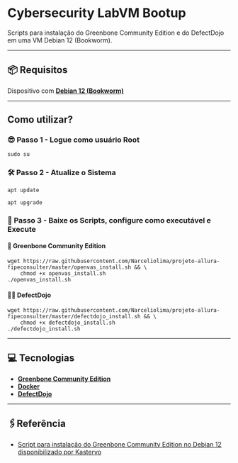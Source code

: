 # Cybersecurity LabVM Bootup
Scripts para instalação do Greenbone Community Edition e do DefectDojo em uma VM Debian 12 (Bookworm).

---

## 📦 Requisitos

Dispositivo com **[Debian 12 (Bookworm)](https://www.debian.org/releases/bookworm/)**

---

## Como utilizar?

### 😎 Passo 1 - Logue como usuário Root

```
sudo su
```

### 🛠 Passo 2 - Atualize o Sistema

```
apt update
```
```
apt upgrade
```

### 📝 Passo 3 - Baixe os Scripts, configure como executável e Execute

#### 🦴 Greenbone Community Edition

```
wget https://raw.githubusercontent.com/Narceliolima/projeto-allura-fipeconsulter/master/openvas_install.sh && \
	chmod +x openvas_install.sh
./openvas_install.sh
```

#### 👩‍💻 DefectDojo

```
wget https://raw.githubusercontent.com/Narceliolima/projeto-allura-fipeconsulter/master/defectdojo_install.sh && \
	chmod +x defectdojo_install.sh
./defectdojo_install.sh
```

---

## 💻 Tecnologias

- **[Greenbone Community Edition](https://community.greenbone.net/)**
- **[Docker](https://www.docker.com/)**
- **[DefectDojo](https://defectdojo.com/community)**

---

## 🖇Referência

 - [Script para instalação do Greenbone Community Edition no Debian 12 disponibilizado por Kastervo](https://github.com/Kastervo/OpenVAS-Installation)